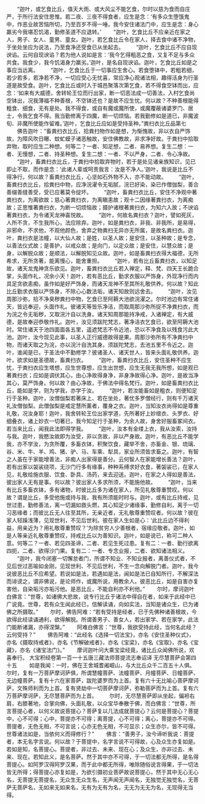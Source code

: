 <!-- { "loadSidebar": true } -->
　　“迦叶，或乞食比丘，值天大雨、或大风尘不能乞食，尔时以慈为食而自庄严，于所行法安住思惟。若二夜、三夜不得食者，应生是念：‘有多众生堕饿鬼中，作恶业故苦恼所切，乃至百岁不得一唾。我今安住诸法门中，应生是念：身心羸劣今我堪忍饥渴，勤修圣道不应退转。’
　　“迦叶，乞食比丘不应亲近在家之人，男子、女人、童男、童女。迦叶，若乞食比丘令在家人，择去食中诸不净物，于坐处坐应为说法，乃至食净还受食已从坐起去。
　　“迦叶，乞食比丘不应自现谀谄。云何自现谀谄？若为他人说如是言：‘我今乞得粗恶之食，又复不足与多众共食。我食少，我今饥渴身力羸劣。’迦叶，是名自现谀谄。迦叶，乞食比丘如是之事应当远离。
　　“迦叶，乞食比丘于一切事应生舍心。若食堕钵中，若粗若细，若少若多，若净若不净，一切应受心无忧喜，常应净心观诸法相，趣得活身为行圣道是故受食。迦叶，乞食比丘或时入于城邑聚落次第乞食，若不得食空钵而出，应念：‘如来有大威德，舍转轮王位而行出家，断一切恶法成一切善法，入村乞食尚空钵出，况我薄福不种善根，不空钵还也？是故不应生忧。何以故？不种善根能得粗食、细食，无有是处。我不得食，或自有魔或魔所使，或魔覆蔽诸婆罗门、居士，令我乞食不得。我当勤修离于四魔，断一切烦恼。若我勤修如是道已，非魔波旬、非魔所使能作留难。’迦叶，乞食比丘应如是受持圣种。”粪扫衣比丘品第七
　　佛告迦叶：“畜粪扫衣比丘，拾粪扫物作如是想，为惭愧故，非以衣自严饰故，为障风吹日曝、蚊虻蟆子诸恶触故，安住佛教故，非求净好故。于粪扫中拾取弃物，取时应生二种想。何等二？一者、知足想，二者、易养想。复生二想：一者、无慢想，二者、持圣种想。复生二想：一者、不以严身，二者、令心净故。
　　“迦叶，畜粪扫衣比丘，于粪扫中拾取弃物时，若于是处见诸亲族知识，见已即止不取，而作是念：‘此诸人辈或呵责我言：汝是不净人。’迦叶，我说是比丘不得净行。何以故？畜粪扫衣比丘，心坚如石外物不入，亦不能动故。
　　“迦叶，畜粪扫衣比丘，拾粪扫中物，应净浣濯令无垢腻，浣已好染，染已作僧伽梨，善合善缀善缝善受，受已应著莫令绽坏。
　　“迦叶，畜粪扫衣比丘，安住不净观中著粪扫衣，为离欲故；慈心著粪扫衣，为离瞋恚故；观十二因缘著粪扫衣，为离痴故；正思惟著粪扫衣，为断一切烦恼故；摄护诸根著粪扫衣，为知六入故；不谀谄著粪扫衣，为令诸天龙神喜悦故。
　　“迦叶，何故名粪扫衣？迦叶，譬如死灰，人所不贪，不生我所心，法应除弃。迦叶，如是粪扫衣，非我、非我所，是易得，非邪命，不求他，不观他颜色，舍弃之物粪扫无异亦无所属，是故名粪扫衣。迦叶，粪扫衣是法幢，以大仙人故；是姓，以圣人故；是安住，以圣种故；是专念，以善法仪式故；是善护，以戒众故；是向门，以定众故；是安住，以慧众故；是身，以解脱众故；是顺法，以解脱知见众故。迦叶，如是畜粪扫衣得大福德，无所希求，无所贪著，能离慢心，能舍重担。
　　“迦叶，若有比丘畜粪扫衣，以知足故，诸天龙鬼神贪乐欲见。迦叶，畜粪扫衣比丘若入禅定，释、梵、四天王长跪合掌，头面作礼，况余小天！迦叶，若有恶比丘，勤求衣服以严饰身，外现净行而内具足贪欲恚痴，虽作如是好严饰身，而诸天龙神不至其所礼敬供养。何以故？知此比丘勤求衣服以严饰身，不除心心数法垢，诸天知故则远舍去。
　　“迦叶，汝见周那沙弥，拾不净臭秽粪扫中物，乞食已至阿耨大池欲浣濯之。尔时池边有常住诸天，皆远奉迎，头面作礼。彼诸天等皆乐净洁，而取周那沙弥所捉不净粪扫衣，而为浣之令无垢秽，又取浣汁自以洗身。诸天知周那能持净戒，入诸禅定，有大威德，是故奉迎恭敬作礼。迦叶，汝见须跋陀梵志，著净洁衣乞食已，欲至阿耨大池时。常住诸天于池四面面各五里，遥遮梵志不令近池，恐以不净食及以残食污此大池。迦叶，汝今现见此事，以圣人正行威德故得是果。周那沙弥所有不净粪扫中物，而诸天取之为浣，亦以浣汁自洗其身。须跋陀梵志，去池五里不令近之。迦叶，谁闻是已，于圣法中不勤修学？彼诸圣人、诸天世人，皆来头面礼敬供养。迦叶，欲求如是圣德故，畜粪扫衣。
　　“迦叶，畜粪扫衣比丘，安住圣种不应生忧，于粪扫衣应生塔想，应生世尊想，应生出世想，应生无我无我所想，如是观已著粪扫衣；应如是调伏其心，由心净故得身净，非身净故得心净。迦叶，是故当净其心，莫严饰身。何以故？由心净故，于佛法中得名梵行。迦叶，如是畜粪扫衣比丘，能如是学，则为学我，亦学于汝。
　　“迦叶，若汝能畜如是粗衣，则便知足行于圣种。迦叶，汝僧伽梨若著床上、若在坐处，著忧多罗僧经行，则有千万诸天礼汝僧伽梨。此僧伽梨是戒定慧所薰者，覆身之衣。迦叶，当知汝衣尚得如是尊重礼敬，况汝身耶！迦叶，我舍转轮王位出家学道，先所著好上妙缯衣、头罗衣、好细叠衣，诸上妙衣一切著已，我今知足行于圣种，为余人故，身舍好服畜冢间衣。若当来比丘，闻我此法即得学我。
　　“迦叶，汝本有金缕上衣，我从汝索，汝持与我。迦叶，我愍汝故即为汝受，非以贪故，非以严身故。迦叶，有恶比丘不能学我，亦不学汝，为贪所覆，多畜衣钵，积聚饮食，藏举不舍，亦畜金、银、琉璃、谷、米、牛、羊、鸡、猪、驴、马、车乘、犁具，家业所须皆求畜之。迦叶，有智之人虽在于家能增善法，非痴人出家得是善分。云何智人在家能增长善法？迦叶，若有出家以袈裟绕项，无沙门行多有缘事，种种系缚求好衣食，著袈裟已，在家人见，礼敬给施衣服、饮食、卧具、汤药，来去迎送。迦叶，在家之人得如是善法，彼出家人无有是事。何以故？彼出家人多求所须，不能施他故。
　　“迦叶，当来有比丘多畜衣钵，多有诸物，时彼比丘多为诸在家人，所见礼敬尊重赞叹。何以故？谓是比丘，多受他施或持与我，我有所须能时时与。迦叶，或有比丘持戒，见世过患，勤修善法，离一切漏如救头燃，其心知足少诸缘事，勤修自利，离于一切习恶缘者；而彼比丘无人往至其所，无亲近者，无礼敬尊重赞叹者。何以故？彼在家人轻躁浅薄，见现世利，不见后世利。彼在家人生如是心：‘此比丘边不得利益，用亲近为？用礼敬尊重赞叹？’为除贫穷人少善根者，宿缘应敬者。迦叶，如是人等亲近礼敬尊重赞叹，持戒比丘以为善知识。迦叶，如是说已，称可二种人意。何等二？一者、若见四圣谛，二者、若见生死过患。复有二：一者、勤行欲离四扼，二者、欲得沙门果。复有二：一者、专念业报，二者、欲知诸法相义。
　　“迦叶，我今闭塞一切懈怠者门，所谓不知业、不知业报者，离善仪式者，不见后世过恶喻如金刚，见现世利、不见后世利，不生一念向解脱门者。迦叶，我今说彼恶比丘不应希望。若说如是法，若遇如是法，闻如是法已自知所行，不解深法而诽谤之，谓非佛说，是论师作，或魔所说，用教余人。彼恶比丘，如是自害亦复害他，自染垢污亦垢污他。是恶比丘，不能自利亦不利他。”
　　尔时，摩诃迦叶白佛言：“世尊，如诸佛大悲故，说专行比丘于诸法中得自在者，如来于此经中已广说竟。世尊，若有众生闻此经已，信解读诵，向如实法，当知是诸众生，已为诸佛之所摄取。”
　　尔时，佛告阿难：“若有受持是经者，已于先佛种诸善根故，今欲得此经读诵通利，欲得解脱。所谓善男子、善女人，若出家学、若在家学，此法门能断诸漏，亦得涅槃。”
　　阿难白佛言：“世尊，我欲受持此经，当何名此经？云何受持？”
　　佛告阿难：“此经名《选择一切法宝》，亦名《安住圣种仪式》，亦名《摄取持戒者》，亦名《节解破戒者》，亦名《宝梁》，亦名《宝取》，亦名《宝藏》，亦名《诸宝法门》。”
　　摩诃迦叶问大乘宝梁经竟，诸比丘众闻佛所说，欢喜奉行。
大宝积经卷第一百一十五唐三藏法师菩提流志奉诏译
无尽慧菩萨会第四十五
　　如是我闻：一时，佛在王舍城耆阇崛山，与大比丘众千二百五十人俱。尔时，复有一万菩萨摩诃萨俱，所谓慧幢菩萨、法幢菩萨、月幢菩萨、日幢菩萨、无边幢菩萨。复有十六在家菩萨，跋陀婆罗而为上首。复有六十无比喻心菩萨摩诃萨，文殊师利而为上首。复有贤劫中一切菩萨摩诃萨，弥勒菩萨而为上首。复有六万菩萨摩诃萨，无尽慧菩萨而为上首。
　　尔时，无尽慧菩萨即从坐起，偏袒右肩，右膝著地，合掌向佛，头面礼敬，以众宝华奉散于佛，而白佛言：“世尊，所言菩提心者，以何义故说菩提心？菩萨复以几法成就菩提心？云何是菩提心？菩提中，心不可得；心中，菩提亦不可得；离菩提，心不可得；离心，菩提亦不可得。菩提者，无色无相，不可言说；心亦无色无相，不可显示；众生亦尔，皆不可得。世尊诸法如是，当依何义而得修行？”
　　佛言：“善男子，汝今谛听我说：菩提者，本无名字言说。何以故？于菩提中，名字言说不可得故，心及众生亦复如是。若如是知，名菩提心。菩提者，非过去、未来、现在心；及众生，亦非过去、未来、现在。若知此义，是名菩萨。然于其中亦不可得，于一切法都无所得，是名得菩提心。如阿罗汉得阿罗汉果，而于此中都无所得，唯除随俗说言得果，于一切法皆无所得；得菩提心亦复如是，为欲引摄初业菩萨故说菩提心，然于其中无心无心名，无菩提无菩提名，无众生无众生名，无声闻无声闻名，无独觉无独觉名，无菩萨无菩萨名，无如来无如来名，无有为无有为名，无无为无无为名，无现得无当得。
